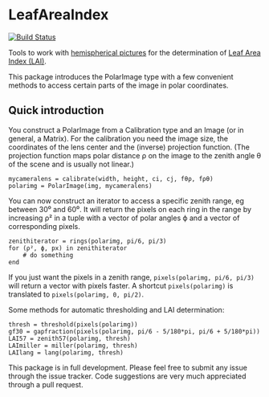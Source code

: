 # LeafAreaIndex

[![Build Status](https://travis-ci.org/ETC-UA/LeafAreaIndex.jl.svg?branch=master)](https://travis-ci.org/ETC-UA/LeafAreaIndex.jl)

Tools to work with [hemispherical pictures](http://en.wikipedia.org/wiki/Hemispherical_photography) for the determination of [Leaf Area Index (LAI)](http://en.wikipedia.org/wiki/Leaf_area_index).

This package introduces the PolarImage type with a few convenient methods to access certain parts of the image in polar coordinates.

## Quick introduction

You construct a PolarImage from a Calibration type and an Image (or in general, a Matrix). For the calibration you need the image size, the coordinates of the lens center and the (inverse) projection function. 
(The projection function maps polar distance ρ on the image to the zenith angle θ of the scene and is usually not linear.)

    mycameralens = calibrate(width, height, ci, cj, fθρ, fρθ)
    polarimg = PolarImage(img, mycameralens)

You can now construct an iterator to access a specific zenith range, eg between 30⁰ and 60⁰. It will return the pixels on each ring in the range by increasing ρ² in a tuple with a vector of polar angles ϕ and a vector of corresponding pixels.

    zenithiterator = rings(polarimg, pi/6, pi/3)
    for (ρ², ϕ, px) in zenithiterator
        # do something
    end

If you just want the pixels in a zenith range, `pixels(polarimg, pi/6, pi/3)` will return a vector with pixels faster. A shortcut `pixels(polarimg)` is translated to `pixels(polarimg, 0, pi/2)`.

Some methods for automatic thresholding and LAI determination:

    thresh = threshold(pixels(polarimg))
    gf30 = gapfraction(pixels(polarimg, pi/6 - 5/180*pi, pi/6 + 5/180*pi))
    LAI57 = zenith57(polarimg, thresh)
    LAImiller = miller(polarimg, thresh)
    LAIlang = lang(polarimg, thresh)

This package is in full development. Please feel free to submit any issue through the issue tracker. Code suggestions are very much appreciated through a pull request.



